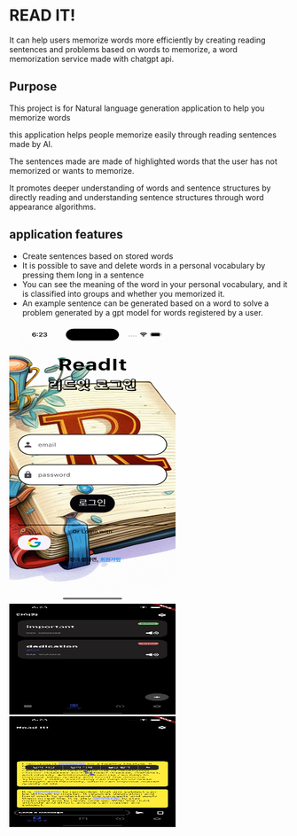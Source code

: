 # READ IT!

It can help users memorize words more efficiently by creating reading sentences and problems based on words to memorize, a word memorization service made with chatgpt api.


## Purpose

This project is for Natural language generation application to help you memorize words

this application helps people memorize easily through reading sentences made by AI.


The sentences made are made of highlighted words that the user has not memorized or wants to memorize.


It promotes deeper understanding of words and sentence structures by directly reading and understanding sentence structures through word appearance algorithms.

## application features
- Create sentences based on stored words
- It is possible to save and delete words in a personal vocabulary by pressing them long in a sentence
- You can see the meaning of the word in your personal vocabulary, and it is classified into groups and whether you memorized it.
- An example sentence can be generated based on a word to solve a problem generated by a gpt model for words registered by a user.
<div>
    <img src="./images/login_page.png" alt="login_page" width="300" height="500" style = "display:inline-block">
    <img src="./images/wordpad_page.png" alt="wordpad_page" width="300" height="200" style = "display:inline-block">
    <img src="./images/readit_page.png" alt="readit_page" width="300" height="200" style = "display:inline-block">
</div>



